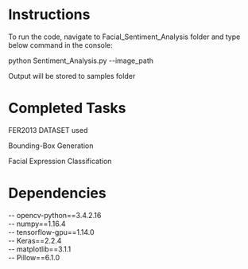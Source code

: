 # Instructions 

To run the code, navigate to Facial_Sentiment_Analysis folder and type below command in the console:  

python Sentiment_Analysis.py --image_path

Output will be stored to samples folder  

# Completed Tasks  

FER2013 DATASET used

Bounding-Box Generation  

Facial Expression Classification  


# Dependencies 

-- opencv-python==3.4.2.16  
-- numpy==1.16.4  
-- tensorflow-gpu==1.14.0  
-- Keras==2.2.4  
-- matplotlib==3.1.1  
-- Pillow==6.1.0  


